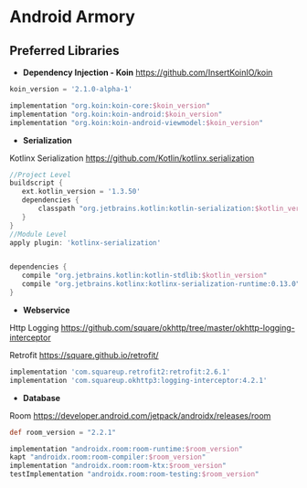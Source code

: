 # Android Armory

## Preferred Libraries

* **Dependency Injection - Koin**
https://github.com/InsertKoinIO/koin
 ```groovy 
 koin_version = '2.1.0-alpha-1'

implementation "org.koin:koin-core:$koin_version"
implementation "org.koin:koin-android:$koin_version"
implementation "org.koin:koin-android-viewmodel:$koin_version"

 ```
 
* **Serialization**
 
Kotlinx Serialization
https://github.com/Kotlin/kotlinx.serialization
 ```groovy 
 //Project Level
 buildscript {
    ext.kotlin_version = '1.3.50'
    dependencies {
        classpath "org.jetbrains.kotlin:kotlin-serialization:$kotlin_version"
    }
}
//Module Level
apply plugin: 'kotlinx-serialization'


dependencies {
    compile "org.jetbrains.kotlin:kotlin-stdlib:$kotlin_version"
    compile "org.jetbrains.kotlinx:kotlinx-serialization-runtime:0.13.0" 
}
 ```

* **Webservice** 

 Http Logging https://github.com/square/okhttp/tree/master/okhttp-logging-interceptor

 Retrofit https://square.github.io/retrofit/ 

```groovy 
implementation 'com.squareup.retrofit2:retrofit:2.6.1'
implementation 'com.squareup.okhttp3:logging-interceptor:4.2.1'

 ```
 
* **Database** 

Room https://developer.android.com/jetpack/androidx/releases/room

```groovy 
def room_version = "2.2.1"

implementation "androidx.room:room-runtime:$room_version"
kapt "androidx.room:room-compiler:$room_version" 
implementation "androidx.room:room-ktx:$room_version"
testImplementation "androidx.room:room-testing:$room_version"

 ```
 
